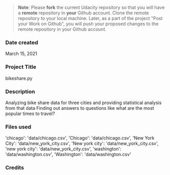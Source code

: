 >**Note**: Please **fork** the current Udacity repository so that you will have a **remote** repository in **your** Github account. Clone the remote repository to your local machine. Later, as a part of the project "Post your Work on Github", you will push your proposed changes to the remote repository in your Github account.

### Date created
March 15, 2021

### Project Title
bikeshare.py

### Description
Analyzing bike share data for three cities and providing statistical analysis from that data
Finding out answers to questions like what are the most popular times to travel?

### Files used
'chicago': 'data/chicago.csv', 'Chicago': 'data/chicago.csv',
             'New York City': 'data/new_york_city.csv', 'New york city': 'data/new_york_city.csv',
              'new york city': 'data/new_york_city.csv', 'washington': 'data/washington.csv',
             'Washington': 'data/washington.csv'
### Credits

